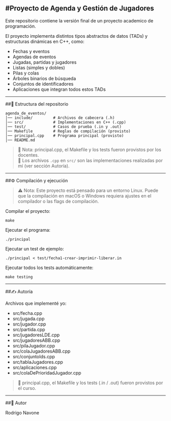 #Proyecto de Agenda y Gestión de Jugadores
------------------------------------------

Este repositorio contiene la versión final de un proyecto academico de programación.

El proyecto implementa distintos tipos abstractos de datos (TADs) y estructuras dinámicas en C++, como:

- Fechas y eventos
- Agendas de eventos
- Jugadas, partidas y jugadores
- Listas (simples y dobles)
- Pilas y colas
- Árboles binarios de búsqueda
- Conjuntos de identificadores
- Aplicaciones que integran todos estos TADs

-------------------------------------------------------------------------------------------------------------------------------------

##📂 Estructura del repositorio
```
agenda_de_eventos/
│── include/         # Archivos de cabecera (.h)
│── src/             # Implementaciones en C++ (.cpp)
│── test/            # Casos de prueba (.in y .out)
│── Makefile         # Reglas de compilación (provisto)
│── principal.cpp    # Programa principal (provisto)
│── README.md
```

> 🔹 Nota: principal.cpp, el Makefile y los tests fueron provistos por los docentes.  
> 🔹 Los archivos `.cpp` en `src/` son las implementaciones realizadas por mí (ver sección Autoría).

-------------------------------------------------------------------------------------------------------------------------------------

##⚙️ Compilación y ejecución

> ⚠️ Nota: Este proyecto está pensado para un entorno Linux. Puede que la compilación en macOS o Windows requiera ajustes en el compilador o las flags de compilación.

Compilar el proyecto:

```
make
```

Ejecutar el programa:
```
./principal
```

Ejecutar un test de ejemplo:
```
./principal < test/fecha1-crear-imprimir-liberar.in
```

Ejecutar todos los tests automáticamente:
```
make testing
```
-------------------------------------------------------------------------------------------------------------------------------------

##✍️ Autoría

Archivos que implementé yo:

- src/fecha.cpp
- src/jugada.cpp
- src/jugador.cpp
- src/partida.cpp
- src/jugadoresLDE.cpp
- src/jugadoresABB.cpp
- src/pilaJugador.cpp
- src/colaJugadoresABB.cpp
- src/conjuntoIds.cpp
- src/tablaJugadores.cpp
- src/aplicaciones.cpp
- src/colaDePrioridadJugador.cpp
>📌 principal.cpp, el Makefile y los tests (.in / .out) fueron provistos por el curso.

-------------------------------------------------------------------------------------------------------------------------------------

##👤 Autor

Rodrigo Navone
